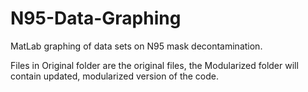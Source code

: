 # N95-Data-Graphing
MatLab graphing of data sets on N95 mask decontamination.

Files in Original folder are the original files, the Modularized folder will contain updated, modularized version of the code.
